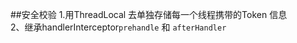 ##安全校验
1.用ThreadLocal 去单独存储每一个线程携带的Token 信息  
2、继承handlerInterceptor`prehandle`  和  `afterHandler`      